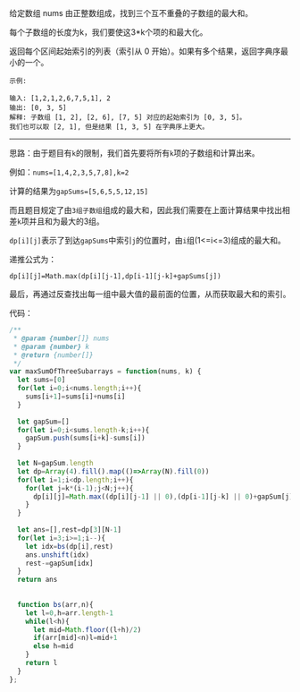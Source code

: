 给定数组 nums 由正整数组成，找到三个互不重叠的子数组的最大和。

每个子数组的长度为k，我们要使这3*k个项的和最大化。

返回每个区间起始索引的列表（索引从 0 开始）。如果有多个结果，返回字典序最小的一个。
```
示例:

输入: [1,2,1,2,6,7,5,1], 2
输出: [0, 3, 5]
解释: 子数组 [1, 2], [2, 6], [7, 5] 对应的起始索引为 [0, 3, 5]。
我们也可以取 [2, 1], 但是结果 [1, 3, 5] 在字典序上更大。
```

-----

思路：由于题目有`k`的限制，我们首先要将所有`k`项的子数组和计算出来。

例如：`nums=[1,4,2,3,5,7,8],k=2`

计算的结果为`gapSums=[5,6,5,5,12,15]`

而且题目规定了由`3组子数组`组成的最大和，因此我们需要在上面计算结果中找出相差`k`项并且和为最大的3组。

`dp[i][j]`表示了到达`gapSums`中索引`j`的位置时，由`i`组(1<=i<=3)组成的最大和。

递推公式为：

`dp[i][j]=Math.max(dp[i][j-1],dp[i-1][j-k]+gapSums[j])`

最后，再通过反查找出每一组中最大值的最前面的位置，从而获取最大和的索引。

代码：
```js
/**
 * @param {number[]} nums
 * @param {number} k
 * @return {number[]}
 */
var maxSumOfThreeSubarrays = function(nums, k) {
  let sums=[0]
  for(let i=0;i<nums.length;i++){
    sums[i+1]=sums[i]+nums[i]
  }
  
  let gapSum=[]
  for(let i=0;i<sums.length-k;i++){
    gapSum.push(sums[i+k]-sums[i])
  }
  
  let N=gapSum.length
  let dp=Array(4).fill().map(()=>Array(N).fill(0))
  for(let i=1;i<dp.length;i++){
    for(let j=k*(i-1);j<N;j++){
      dp[i][j]=Math.max((dp[i][j-1] || 0),(dp[i-1][j-k] || 0)+gapSum[j])
    }    
  }
  
  let ans=[],rest=dp[3][N-1]
  for(let i=3;i>=1;i--){
    let idx=bs(dp[i],rest)
    ans.unshift(idx)
    rest-=gapSum[idx]
  }
  return ans
  
  
  function bs(arr,n){
    let l=0,h=arr.length-1
    while(l<h){
      let mid=Math.floor((l+h)/2)
      if(arr[mid]<n)l=mid+1
      else h=mid
    }
    return l
  }
};
```